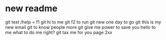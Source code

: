 # new readme
git test /help = f1
git hi to me
git f2 to run
git new one day to go
git this is my new email
git to know people more
git give me power to save you 
hello to me what to do me right? 
git tax me for you page 2xx
